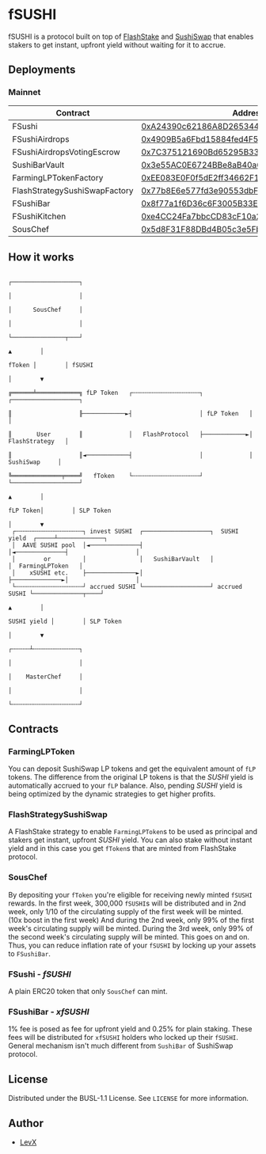 # fSUSHI

fSUSHI is a protocol built on top of [FlashStake](http://flashstake.io/) and [SushiSwap](https://sushi.com) that enables stakers to get instant, upfront yield without waiting for it to accrue.

## Deployments

### Mainnet

| Contract                      | Address                                                                                                               |
| ----------------------------- | --------------------------------------------------------------------------------------------------------------------- |
| FSushi                        | [0xA24390c62186A8D265344e914F0Fd962B81b5F13](https://etherscan.io/address/0xA24390c62186A8D265344e914F0Fd962B81b5F13) |
| FSushiAirdrops                | [0x4909B5a6Fbd15884fed4F5D1Af829AF5e9bc8e28](https://etherscan.io/address/0x4909B5a6Fbd15884fed4F5D1Af829AF5e9bc8e28) |
| FSushiAirdropsVotingEscrow    | [0x7C375121690Bd65295B33c526F39dA1BAEDcFC97](https://etherscan.io/address/0x7C375121690Bd65295B33c526F39dA1BAEDcFC97) |
| SushiBarVault                 | [0x3e55AC0E6724BBe8aB40a60771B5D60fC8e93404](https://etherscan.io/address/0x3e55AC0E6724BBe8aB40a60771B5D60fC8e93404) |
| FarmingLPTokenFactory         | [0xEE083E0F0f5dE2ff34662F1ef6f76d897d5047EF](https://etherscan.io/address/0xEE083E0F0f5dE2ff34662F1ef6f76d897d5047EF) |
| FlashStrategySushiSwapFactory | [0x77b8E6e577fd3e90553dbF205D3854a649414741](https://etherscan.io/address/0x77b8E6e577fd3e90553dbF205D3854a649414741) |
| FSushiBar                     | [0x8f77a1f6D36c6F3005B33E4071733C7057463Ca5](https://etherscan.io/address/0x8f77a1f6D36c6F3005B33E4071733C7057463Ca5) |
| FSushiKitchen                 | [0xe4CC24Fa7bbcCD83cF10a20760B1b842Cb750421](https://etherscan.io/address/0xe4CC24Fa7bbcCD83cF10a20760B1b842Cb750421) |
| SousChef                      | [0x5d8F31F88DBd4B05c3e5Fb60743aF281259E64b8](https://etherscan.io/address/0x5d8F31F88DBd4B05c3e5Fb60743aF281259E64b8) |

## How it works

```
                                                                         ┌───────────────────┐
                                                                         │                   │
                                                                         │      SousChef     │
                                                                         │                   │
                                                                         └───────────────┬───┘
                                                                                ▲        │
                                                                         fToken │        │ fSUSHI
                                                                                │        ▼
                                                                         ╔══════╧════════════╗ fLP Token   ┌╌╌╌╌╌╌╌╌╌╌╌╌╌╌╌╌╌╌╌┐             ┌───────────────────┐
                                                                         ║                   ╟────────────►┤                   │ fLP Token   │                   │
                                                                         ║       User        ║             │   FlashProtocol   ├────────────►│   FlashStrategy   │
                                                                         ║                   ║◄────────────┤                   │             │     SushiSwap     │
                                                                         ╚══════════════╤════╝   fToken    └╌╌╌╌╌╌╌╌╌╌╌╌╌╌╌╌╌╌╌┘             └───────────────────┘
                                                                               ▲        │
                                                                      fLP Token│        │ SLP Token
                                                                               │        ▼
 ┌╌╌╌╌╌╌╌╌╌╌╌╌╌╌╌╌╌╌╌┐ invest SUSHI  ┌───────────────────┐  SUSHI yield  ┌─────┴─────────────┐
 │  AAVE SUSHI pool  │◄──────────────┤                   │◄──────────────┤                   │
 │        or         │               │   SushiBarVault   │               │  FarmingLPToken   │
 │    xSUSHI etc.    ├──────────────►│                   ├──────────────►│                   │
 └╌╌╌╌╌╌╌╌╌╌╌╌╌╌╌╌╌╌╌┘ accrued SUSHI └───────────────────┘ accrued SUSHI └──────────────┬────┘
                                                                               ▲        │
                                                                   SUSHI yield │        │ SLP Token
                                                                               │        ▼
                                                                         ┌╌╌╌╌╌┴╌╌╌╌╌╌╌╌╌╌╌╌╌┐
                                                                         │                   │
                                                                         │    MasterChef     │
                                                                         │                   │
                                                                         └╌╌╌╌╌╌╌╌╌╌╌╌╌╌╌╌╌╌╌┘
```

## Contracts

### FarmingLPToken

You can deposit SushiSwap LP tokens and get the equivalent amount of `fLP` tokens. The difference from the original LP tokens is that the _SUSHI_ yield is automatically accrued to your `fLP` balance. Also, pending _SUSHI_ yield is being optimized by the dynamic strategies to get higher profits.

### FlashStrategySushiSwap

A FlashStake strategy to enable `FarmingLPToken`s to be used as principal and stakers get instant, upfront _SUSHI_ yield.
You can also stake without instant yield and in this case you get `fToken`s that are minted from FlashStake protocol.

### SousChef

By depositing your `fToken` you're eligible for receiving newly minted `fSUSHI` rewards. In the first week, 300,000 `fSUSHI`s will be distributed and in 2nd week, only 1/10 of the circulating supply of the first week will be minted. (10x boost in the first week)
And during the 2nd week, only 99% of the first week's circulating supply will be minted. During the 3rd week, only 99% of the second week's circulating supply will be minted. This goes on and on.
Thus, you can reduce inflation rate of your `fSUSHI` by locking up your assets to `FSushiBar`.

### FSushi - _fSUSHI_

A plain ERC20 token that only `SousChef` can mint.

### FSushiBar - _xfSUSHI_

1% fee is posed as fee for upfront yield and 0.25% for plain staking. These fees will be distributed for `xfSUSHI` holders who locked up their `fSUSHI`. General mechanism isn't much different from `SushiBar` of SushiSwap protocol.

## License

Distributed under the BUSL-1.1 License. See `LICENSE` for more information.

## Author

- [LevX](https://twitter.com/LEVXeth/)
